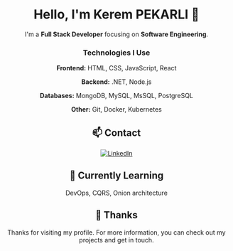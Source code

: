 <div align="center">

# Hello, I'm Kerem PEKARLI 👋

I'm a **Full Stack Developer** focusing on **Software Engineering**.

### Technologies I Use

**Frontend:**
HTML, CSS, JavaScript, React

**Backend:**
.NET, Node.js

**Databases:**
MongoDB, MySQL, MsSQL, PostgreSQL

**Other:**
Git, Docker, Kubernetes

## 📫 Contact

[![LinkedIn](https://img.shields.io/badge/LinkedIn-Connect-blue)]([https://www.linkedin.com/in/your-username/](https://www.linkedin.com/in/kerempekarli/))


## 🌱 Currently Learning

DevOps, CQRS, Onion architecture


## 🤝 Thanks

Thanks for visiting my profile. For more information, you can check out my projects and get in touch.

</div>
